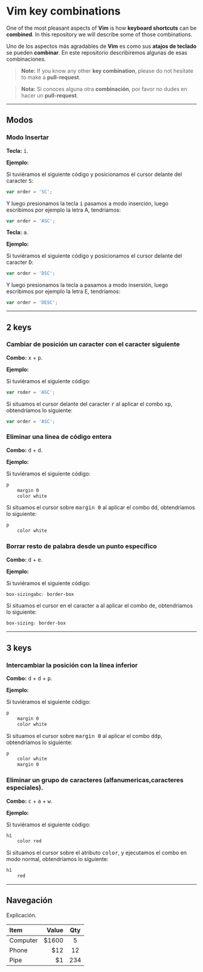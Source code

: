 # Vim key combinations

One of the most pleasant aspects of **Vim** is how **keyboard shortcuts** can be **combined**. In this
repository we will describe some of those combinations.

Uno de los aspectos más agradables de **Vim** es como sus **atajos de teclado** se pueden **combinar**. En
este repositorio describiremos algunas de esas combinaciones.

> **Note:**
> If you know any other **key combination**, please do not hesitate to make a **pull-request**.

> **Nota:**
> Si conoces alguna otra **combinación**, por favor no dudes en hacer un **pull-request**.



----------

## Modos


### Modo Insertar 

**Tecla:** <kbd>i</kbd>.

**Ejemplo:**

Si tuviéramos el siguiente código y posicionamos el cursor delante del caracter <kbd>S</kbd>:

```js
var order = 'SC';
```

Y luego presionamos la tecla <kbd>i</kbd> pasamos a modo inserción, luego escribimos por ejemplo la letra A, tendríamos:

```js
var order = 'ASC';
```

**Tecla:** <kbd>a</kbd>.

**Ejemplo:**

Si tuviéramos el siguiente código y posicionamos el cursor delante del caracter <kbd>D</kbd>:

```js
var order = 'DSC';
```

Y luego presionamos la tecla <kbd>a</kbd> pasamos a modo insersión, luego escribimos por ejemplo la letra E, tendríamos:

```js
var order = 'DESC';
```




----------

## 2 keys


### Cambiar de posición un caracter con el caracter siguiente 

**Combo:** <kbd>x</kbd> + <kbd>p</kbd>.

**Ejemplo:**

Si tuviéramos el siguiente código:

```js
var roder = 'ASC';
```

Si situamos el cursor delante del caracter <kbd>r</kbd> al aplicar el combo <kbd>xp</kbd>, obtendríamos lo siguiente:

```js
var order = 'ASC';
```


### Eliminar una línea de código entera 

**Combo:** <kbd>d</kbd> + <kbd>d</kbd>.

**Ejemplo:**

Si tuviéramos el siguiente código:

```css
p
    margin 0
    color white
```

Si situamos el cursor sobre <kbd>margin 0</kbd> al aplicar el combo <kbd>dd</kbd>, obtendríamos lo siguiente:

```css
p
    color white
```

### Borrar resto de palabra desde un punto específico 

**Combo:** <kbd>d</kbd> + <kbd>e</kbd>.

**Ejemplo:**

Si tuviéramos el siguiente código:

```css
box-sizingabc: border-box
```

Si situamos el cursor en el caracter <kbd>a</kbd> al aplicar el combo <kbd>de</kbd>, obtendríamos lo siguiente:

```css
box-sizing: border-box
```

----------

## 3 keys

### Intercambiar la posición con la línea inferior

**Combo:** <kbd>d</kbd> + <kbd>d</kbd> + <kbd>p</kbd>.

**Ejemplo:** 

Si tuviéramos el siguiente código:

```css
p
    margin 0
    color white
```

Si situamos el cursor sobre <kbd>margin 0</kbd> al aplicar el combo <kbd>ddp</kbd>, obtendríamos lo siguiente:

```css
p
    color white
    margin 0
```

### Eliminar un grupo de caracteres (alfanumericas,caracteres especiales).

**Combo:** <kbd>c</kbd> + <kbd>a</kbd> + <kbd>w</kbd>.

**Ejemplo:** 

Si tuviéramos el siguiente código:

```css
h1
    color red
```

Si situamos el cursor sobre el atributo <kbd>color</kbd>, y ejecutamos el combo en modo normal, obtendríamos lo siguiente:
```css
h1
    red
```


----------


## Navegación

Explicación.

| Item     | Value | Qty   |
| :------- | ----: | :---: |
| Computer | $1600 |  5    |
| Phone    | $12   |  12   |
| Pipe     | $1    |  234  |
